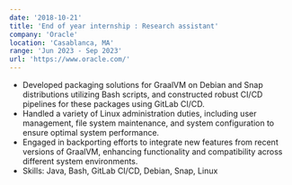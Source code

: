 ```yaml
---
date: '2018-10-21'
title: 'End of year internship : Research assistant'
company: 'Oracle'
location: 'Casablanca, MA'
range: 'Jun 2023 - Sep 2023'
url: 'https://www.oracle.com/'
---
```


- Developed packaging solutions for GraalVM on Debian and Snap distributions utilizing Bash scripts, and constructed robust CI/CD pipelines for these packages using GitLab CI/CD.
- Handled a variety of Linux administration duties, including user management, file system maintenance, and system configuration to ensure optimal system performance.
- Engaged in backporting efforts to integrate new features from recent versions of GraalVM, enhancing functionality and compatibility across different system environments.
- Skills: Java, Bash, GitLab CI/CD, Debian, Snap, Linux
